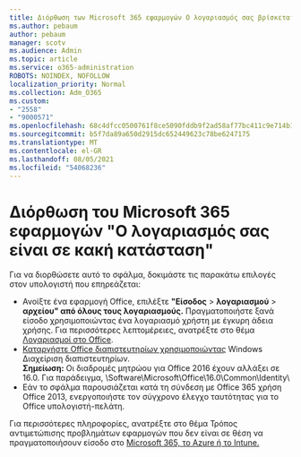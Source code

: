 ```yaml
---
title: Διόρθωση των Microsoft 365 εφαρμογών Ο λογαριασμός σας βρίσκεται σε κακή κατάσταση
ms.author: pebaum
author: pebaum
manager: scotv
ms.audience: Admin
ms.topic: article
ms.service: o365-administration
ROBOTS: NOINDEX, NOFOLLOW
localization_priority: Normal
ms.collection: Adm_O365
ms.custom:
- "2558"
- "9000571"
ms.openlocfilehash: 68c4dfcc0500761f8ce5090fddb9f2ad58af77bc411c9e714b14c383fef177de
ms.sourcegitcommit: b5f7da89a650d2915dc652449623c78be6247175
ms.translationtype: MT
ms.contentlocale: el-GR
ms.lasthandoff: 08/05/2021
ms.locfileid: "54068236"
---
```

# <a name="fixing-the-microsoft-365-apps-your-account-is-in-a-bad-state-error"></a>Διόρθωση του Microsoft 365 εφαρμογών "Ο λογαριασμός σας είναι σε κακή κατάσταση"

Για να διορθώσετε αυτό το σφάλμα, δοκιμάστε τις παρακάτω επιλογές στον υπολογιστή που επηρεάζεται:

- Ανοίξτε ένα εφαρμογή Office, επιλέξτε **"Είσοδος**  >  **λογαριασμού**  >  **αρχείου" από όλους τους λογαριασμούς.** Πραγματοποιήστε ξανά είσοδο χρησιμοποιώντας ένα λογαριασμό χρήστη με έγκυρη άδεια χρήσης. Για περισσότερες λεπτομέρειες, ανατρέξτε στο θέμα [Λογαριασμοί στο Office](https://support.office.com/article/accounts-in-office-628ea040-f265-49de-b986-be09c3ebf8a9).
- [Καταργήστε Office διαπιστευτηρίων χρησιμοποιώντας](https://docs.microsoft.com/office/troubleshoot/error-messages/another-account-already-signed-in#step-3-clear-cached-credentials-on-the-computer) Windows Διαχείριση διαπιστευτηρίων.<br>
  **Σημείωση:** Οι διαδρομές μητρώου για Office 2016 έχουν αλλάξει σε 16.0. Για παράδειγμα, \Software\Microsoft\Office\16.0\Common\Identity\
- Εάν το σφάλμα παρουσιάζεται κατά τη σύνδεση με Office 365 χρήση Office [](https://docs.microsoft.com/microsoft-365/admin/security-and-compliance/enable-modern-authentication) 2013, ενεργοποιήστε τον σύγχρονο έλεγχο ταυτότητας για το Office υπολογιστή-πελάτη.

Για περισσότερες πληροφορίες, ανατρέξτε στο θέμα Τρόπος αντιμετώπισης προβλημάτων εφαρμογών που δεν είναι σε θέση να πραγματοποιήσουν είσοδο στο [Microsoft 365, το Azure ή το Intune.](https://support.office.com/article/how-to-troubleshoot-non-browser-apps-that-can-t-sign-in-to-office-365-azure-or-intune-3ba1b268-66f6-462c-b0e5-070f5c2603c1)

